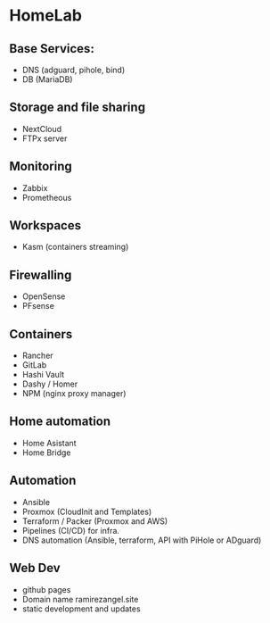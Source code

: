 # HomeLab

## Base Services:
- DNS (adguard, pihole, bind)
- DB (MariaDB)

## Storage and file sharing
- NextCloud
- FTPx server

## Monitoring
- Zabbix
- Prometheous

## Workspaces
- Kasm (containers streaming)

## Firewalling
- OpenSense
- PFsense

## Containers
- Rancher
- GitLab
- Hashi Vault
- Dashy / Homer
- NPM (nginx proxy manager)

## Home automation
- Home Asistant
- Home Bridge

## Automation
- Ansible
- Proxmox (CloudInit and Templates)
- Terraform / Packer (Proxmox and AWS)
- Pipelines (CI/CD) for infra.
- DNS automation (Ansible, terraform, API with PiHole or ADguard)

## Web Dev
- github pages
- Domain name ramirezangel.site
- static development and updates
